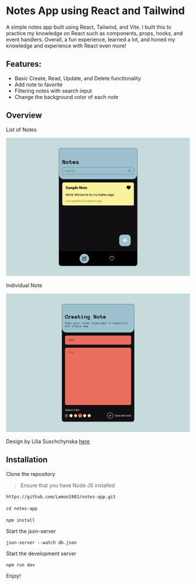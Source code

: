# Notes App using React and Tailwind

A simple notes app built using React, Tailwind, and Vite. I built this to practice my knowledge on React such as components, props, hooks, and event handlers. Overall, a fun experience, learned a lot, and honed my knowledge and experience with React even more!

## Features:

- Basic Create, Read, Update, and Delete functionality
- Add note to favorite
- Filtering notes with search input
- Change the background color of each note

## Overview

List of Notes

![](./public/notes-list-preview.png)

Individual Note

![](./public/note-preview.png)

Design by Lilia Suschchynska [here](https://www.behance.net/gallery/167126077/Mobile-app-for-creating-notes-and-reminders?tracking_source=search_projects_recommended%7Cnotes+app+design)

## Installation

Clone the repository

> Ensure that you have Node JS installed

```
https://github.com/Lemon1903/notes-app.git

cd notes-app

npm install
```

Start the json-server

```
json-server --watch db.json
```

Start the development server

```
npm run dev
```

Enjoy!
